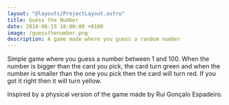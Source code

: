 ```yaml
---
layout: "@layouts/ProjectLayout.astro"
title: Guess the Number
date: 2018-06-15 18:00:00 +0100
image: /guessthenumber.png
description: A game made where you guess a random number
---
```


<!--
---
header:
  image: /assets/images/guessthenumber.png
  teaser: /assets/images/guessthenumber.png
sidebar:
  - title: "Game Page"
    text: "[Guess the Number](https://edswordsmith.github.io/GuessTheNumber/)"
  - title: "Source Code"
    text: "[Github Repo](https://github.com/EdSwordsmith/GuessTheNumber)"
---
-->
Simple game where you guess a number between 1 and 100. When the number is bigger than the card you pick, the card turn green and when the number is smaller than the one you pick then the card will turn red. If you got it right then it will turn yellow.

Inspired by a physical version of the game made by Rui Gonçalo Espadeiro.